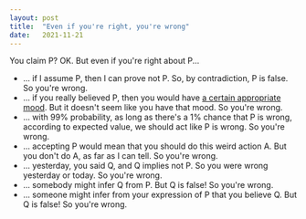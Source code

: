 ```yaml
---
layout: post
title:  "Even if you're right, you're wrong"
date:   2021-11-21
---
```


You claim P? OK. But even if you're right about P...

- ... if I assume P, then I can prove not P. So, by contradiction, P is false. So you're wrong.
- ... if you really believed P, then you would have [a certain appropriate mood](https://www.econlib.org/archives/2016/01/the_invisible_t.html). But it doesn't seem like you have that mood. So you're wrong.
- ... with 99% probability, as long as there's a 1% chance that P is wrong, according to expected value, we should act like P is wrong. So you're wrong.
- ... accepting P would mean that you should do this weird action A. But you don't do A, as far as I can tell. So you're wrong.
- ... yesterday, you said Q, and Q implies not P. So you were wrong yesterday or today. So you're wrong.
- ... somebody might infer Q from P. But Q is false! So you're wrong.
- ... someone might infer from your expression of P that you believe Q. But Q is false! So you're wrong.
